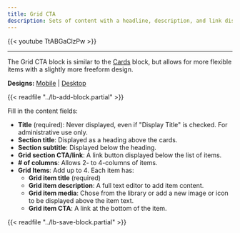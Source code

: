```yaml
---
title: Grid CTA
description: Sets of content with a headline, description, and link displayed in 2 to 4-item wide rows, with the option to include icons or images.
---
```


{{< youtube TtABGaClzPw >}}

-----

The Grid CTA block is similar to the [Cards](../cards) block, but allows for more flexible items with a slightly more freeform design. 

**Designs:** [Mobile](<../../../../../../assets/img/designs/lb/Grid Content Mobile.png>) | [Desktop](<../../../../../../assets/img/designs/lb/Grid Content Desktop.png>)

{{< readfile "../lb-add-block.partial" >}}

Fill in the content fields:

- **Title** (required): Never displayed, even if "Display Title" is checked. For administrative use only.
- **Section title**: Displayed as a heading above the cards.
- **Section subtitle**: Displayed below the heading.
- **Grid section CTA/link**: A link button displayed below the list of items.
- **# of columns**: Allows 2- to 4-columns of items.
- **Grid Items**: Add up to 4. Each item has:
  - **Grid item title** (required)
  - **Grid item description**: A full text editor to add item content.
  - **Grid item media**: Chose from the library or add a new image or icon to be displayed above the item text.
  - **Grid item CTA**: A link at the bottom of the item.

{{< readfile "../lb-save-block.partial" >}}